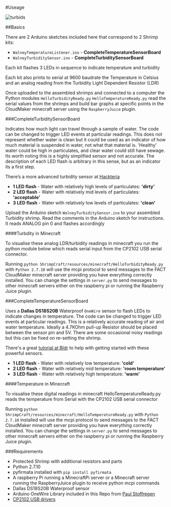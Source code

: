 #Useage

![turbids](https://cloud.githubusercontent.com/assets/128456/11256612/c9be04be-8e44-11e5-80ba-bb4769f943f6.png)

##Basics

There are 2 Arduino sketches included here that correspond to 2 Shrimp kits:

 * `WalneyTemperatureListener.ino` - **CompleteTemperatureSensorBoard**
 * `WalneyTurbiditySensor.ino` - **CompleteTurbiditySensorBoard**

Each kit flashes 3 LEDs in sequence to indicate temperature and turbidity

Each kit also prints to serial at 9600 baudrate the Temperature in Celsius and an analog reading from the Turbidity Light Dependent Resistor (LDR)

Once uploaded to the assembled shrimps and connected to a computer the Python modules `HelloTurbidityReady.py` `HelloTemperatureReady.py` read the serial values from the shrimps and build bar graphs at specific points in the CloudMaker minecraft server using the `RaspberryJuice` plugin.

###CompleteTurbiditySensorBoard

Indicates how much light can travel through a sample of water. The code can be changed to trigger LED events at particular readings. This does not represent whether water is clean but it could be used as an indicator of how much material is suspended in water, not what that material is. 'Healthy' water could be high in particulates, and clear water could still have sewage. Its worth noting this is a highly simplified sensor and not accurate. The description of each LED flash is arbitrary in this sense, but as an indicator its a first step.

There’s a more advanced turbidity sensor at [Hackteria](http://hackteria.org/wiki/index.php/DIY_turbidity_meters) 

 * **1 LED flash** - Water with relatively high levels of particulates: **'dirty'** 
 * **2 LED flash** - Water with relatively mid levels of particulates: **'acceptable'** 
 * **3 LED flash** - Water with relatively low levels of particulates: **'clean'**

Upload the Arduino sketch `WalneyTurbiditySensor.ino` to your assembled Turbidity shrimp. Read the comments in the Arduino sketch for instructions. It reads ANALOG pin 0 and flashes accordingly

####Turbdity in Minecraft

To visualise these analog LDR/turbidity readings in minecraft you run the python module below which reads serial input from the CP2102 USB serial connector. 

Running `python ShrimpCraft/resources/minecraft/HelloTurbidityReady.py` with `Python 2.7.10` will use the mcpi protocol to send messages to the FACT CloudMaker minecraft server providing you have everything correctly installed. You can change the settings in `server.py` to send messages to other minecraft servers either on the raspberry pi or running the Raspberry Juice plugin. 


###CompleteTemperatureSensorBoard

Uses a **Dallas DS18S20B** Waterproof `OneWire` sensor to flash LEDs to indicate changes in temperature. The code can be changed to trigger LED events at particular readings. This is a relatively accurate reading of air and water temperature. Ideally a 4.7KOhm pull-up Resistor should be placed between the sensor pin and 5V. There are some occasional noisy readings but this can be fixed on re-setting the shrimp.

There's a great [tutorial at Bldr](http://bildr.org/2011/07/ds18b20-arduino/) to help with getting started with these powerful sensors.

 * **1 LED flash** - Water with relatively low temperature: **'cold'** 
 * **2 LED flash** - Water with relatively mid temperature: **'room temperature'** 
 * **3 LED flash** - Water with relatively high temperature: **'warm'**

####Temperature in Minecraft

To visualise these digital readings in minecraft HelloTemperatureReady.py reads the temperature from Serial with the CP2102 USB serial connector 

Running `python ShrimpCraft/resources/minecraft/HelloTemperatureReady.py` with `Python 2.7.10` installed will use the mcpi protocol to send messages to the FACT CloudMaker minecraft server providing you have everything correctly installed. You can change the settings in `server.py` to send messages to other minecraft servers either on the raspberry pi or running the Raspberry Juice plugin. 


###Requirements

 * Protected Shrimp with additional resistors and parts
 * Python 2.7.10
 * pyfirmata installed with `pip install pyfirmata`
 * A raspberry Pi running a MinecraftPi server or a Minecraft server running the RaspberryJuice plugin to receive python mcpi commands
 * Dallas DS18S20B Waterproof sensor
 * Arduino OneWire Library included in this Repo from [Paul Stoffregen](http://www.pjrc.com/teensy/td_libs_OneWire.html)
 * [CP2102 USB drivers](http://shrimping.it/drivers/cp2102/) 



